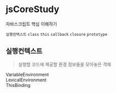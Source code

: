 # jsCoreStudy
자바스크립트 핵심 이해하기 

`실행컨텍스트` `class` `this` `callback` `closure` `prototype`   

## 실행컨텍스트

> 실행할 코드에 제공할 환경 정보들을 모아놓은 객체  

VariableEnvironment  
LexicalEnvironment  
ThisBinding  
